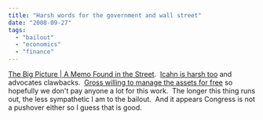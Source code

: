 ```yaml
---
title: "Harsh words for the government and wall street"
date: "2008-09-27"
tags: 
  - "bailout"
  - "economics"
  - "finance"
---
```


[The Big Picture | A Memo Found in the Street](http://bigpicture.typepad.com/comments/2008/09/uncle-sam-the-e.html).  [Icahn is harsh too](http://www.icahnreport.com/report/2008/09/bailout-plan-mu.html) and advocates clawbacks.  [Gross willing to manage the assets for free](http://bigpicture.typepad.com/comments/2008/09/gross-manage-ta.html) so hopefully we don't pay anyone a lot for this work.  The longer this thing runs out, the less sympathetic I am to the bailout.  And it appears Congress is not a pushover either so I guess that is good.
